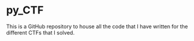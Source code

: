 # py_CTF

This is a GitHub repository to house all the code that I have written for the different CTFs that I solved.
